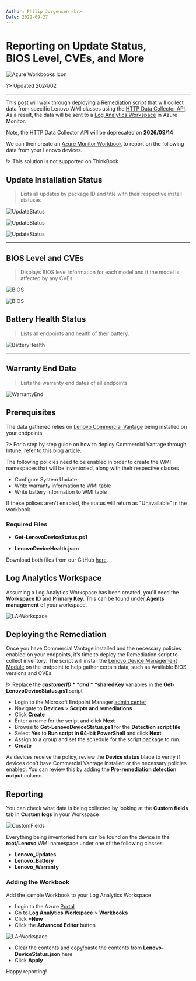 ```yaml
---
Author: Philip Jorgensen <br>
Date: 2022-09-27
---
```


# Reporting on Update Status, <br> BIOS Level, CVEs, and More

![Azure Workbooks Icon](../img/2022/log_analytics_device_health/azure-workbooks.png)

?> Updated 2024/02

---

This post will walk through deploying a [Remediation](https://learn.microsoft.com/mem/intune/fundamentals/remediations) script that will collect data from specific Lenovo WMI classes using the [HTTP Data Collector API](https://learn.microsoft.com/azure/azure-monitor/logs/data-collector-api). As a result, the data will be sent to a [Log Analytics Workspace](https://learn.microsoft.com/azure/azure-monitor/logs/log-analytics-workspace-overview) in Azure Monitor.

Note, the HTTP Data Collector API will be deprecated on **2026/09/14**

We can then create an [Azure Monitor Workbook](https://learn.microsoft.com/azure/azure-monitor/visualize/workbooks-overview) to report on the following data from your Lenovo devices.

!> This solution is not supported on ThinkBook

## Update Installation Status

> Lists all updates by package ID and title with their respective install statuses

![UpdateStatus](../img/2022/log_analytics_device_health/image1.jpg)

![UpdateStatus](../img/2022/log_analytics_device_health/image2_1.jpg)

![UpdateStatus](../img/2022/log_analytics_device_health/image2_2.jpg)

---

## BIOS Level and CVEs

> Displays BIOS level information for each model and if the model is affected by any CVEs.

![BIOS](../img/2022/log_analytics_device_health/image3_1.jpg)

![BIOS](../img/2022/log_analytics_device_health/image3_2.jpg)

## Battery Health Status

> Lists all endpoints and health of their battery.

![BatteryHealth](../img/2022/log_analytics_device_health/image2.jpg)

---

## Warranty End Date

> Lists the warranty end dates of all endpoints

![WarrantyEnd](../img/2022/log_analytics_device_health/image3.jpg)

## **Prerequisites**

The data gathered relies on [Lenovo Commercial Vantage](https://support.lenovo.com/solutions/hf003321-lenovo-vantage-for-enterprise) being installed on your endpoints.

?> For a step by step guide on how to deploy Commercial Vantage through Intune, refer to this blog [article](https://blog.lenovocdrt.com/#/2020/cv_intune_deploy).

The following policies need to be enabled in order to create the WMI namespaces that will be inventoried, along with their respective classes

- Configure System Update
- Write warranty information to WMI table
- Write battery information to WMI table

If these polices aren't enabled, the status will return as "Unavailable" in the workbook.

### Required Files

- **Get-LenovoDeviceStatus.ps1**

- **LenovoDeviceHealth.json**

Download both files from our GitHub [here](https://github.com/CDRT/Library/tree/master/lenovo-device-health/Log%20Analytics).

## **Log Analytics Workspace**

Assuming a Log Analytics Workspace has been created, you'll need the **Workspace ID** and **Primary Key**. This can be found under **Agents management** of your workspace.

![LA-Workspace](../img/2022/log_analytics_device_health/image5.jpg)

## Deploying the Remediation

Once you have Commercial Vantage installed and the necessary policies enabled on your endpoints, it's time to deploy the Remediation script to collect inventory. The script will install the [Lenovo Device Management Module](https://blog.lenovocdrt.com/#/2024/intro_ldmm) on the endpoint to help gather certain data, such as Available BIOS versions and CVEs.

!> Replace the **$customerID** and **$sharedKey** variables in the **Get-LenovoDeviceStatus.ps1** script

- Login to the Microsoft Endpoint Manager [admin center](https://endpoint.microsoft.com)
- Navigate to **Devices** > **Scripts and remediations**
- Click **Create**
- Enter a name for the script and click **Next**
- Browse to **Get-LenovoDeviceStatus.ps1** for the **Detection script file**
- Select **Yes** to **Run script in 64-bit PowerShell** and click **Next**
- Assign to a group and set the schedule for the script package to run.
- **Create**

As devices receive the policy, review the **Device status** blade to verify if devices don't have Commercial Vantage installed or the necessary policies enabled. You can review this by adding the **Pre-remediation detection output** column.

## Reporting

You can check what data is being collected by looking at the **Custom fields** tab in **Custom logs** in your Workspace

![CustomFields](../img/2022/log_analytics_device_health/image4.jpg)

Everything being inventoried here can be found on the device in the **root/Lenovo** WMI namespace under one of the following classes

- **Lenovo_Updates**
- **Lenovo_Battery**
- **Lenovo_Warranty**

### Adding the Workbook

Add the sample Workbook to your Log Analytics Workspace

- Login to the Azure [Portal](https://portal.azure.com)
- Go to **Log Analytics Workspace** > **Workbooks**
- Click **+New**
- Click the **Advanced Editor** button

![LA-Workspace](../img/2022/log_analytics_device_health/image6.jpg)

- Clear the contents and copy/paste the contents from **Lenovo-DeviceStatus.json** here
- Click **Apply**

Happy reporting!
